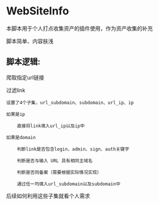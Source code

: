 # WebSiteInfo

本脚本用于个人打点收集资产的插件使用，作为资产收集的补充

脚本简单、内容肤浅

## 脚本逻辑:

爬取指定url链接

过滤link

	设置了4个子集，url_subdomain、subdomain、url_ip、ip
 
	如果是ip
 
		直接将link填入url_ip以及ip中
  
	如果是domain
 
		判断link是否包含login、admin、sign、auth关键字
  
		判断是否与输入 URL 具有相同主域名
  
		判断是否同备案（需要根据实际情况实现）
  
		通过任一均填入url_subdomain以及subdomain中


后续如何利用这些子集就看个人需求
